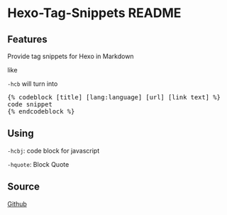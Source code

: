 # Hexo-Tag-Snippets README

## Features

Provide tag snippets for Hexo in Markdown

like 

`-hcb` will turn into 

<pre>
{% codeblock [title] [lang:language] [url] [link text] %}
code snippet
{% endcodeblock %}
</pre>


## Using

`-hcbj`: code block for javascript

`-hquote`: Block Quote

## Source

[Github](https://github.com/maxisam/Hexo-tag-snippets)

